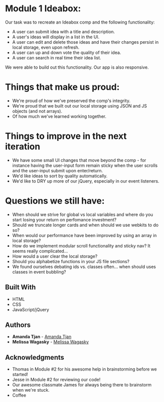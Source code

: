 # Module 1 Ideabox:

Our task was to recreate an Ideabox comp and the following functionality:

* A user can submit idea with a title and description.
* A user's ideas will display in a list in the UI.
* A user can edit and delete those ideas and have their changes persist in local storage, even upon refresh.
* A user can up and down vote the quality of their idea.
* A user can search in real time their idea list.

We were able to build out this functionality. Our app is also responsive.

# Things that make us proud:

* We're proud of how we've preserved the comp's integrity.
* We're proud that we built out our local storage using JSON and JS objects (and not arrays).
* Of how much we've learned working together.

# Things to improve in the next iteration

* We have some small UI changes that move beyond the comp - for instance having the user-input form remain sticky when the user scrolls and the user-input submit upon enter/return.
* We'd like ideas to sort by quality automatically.
* We'd like to DRY up more of our jQuery, especially in our event listeners.

# Questions we still have:

* When should we strive for global vs local variables and where do you start losing your return on perfomance investment?
* Should we truncate longer cards and when should we use webkits to do so?
* When would our performance have been improved by using an array in local storage?
* How do we implement modular scroll functionality and sticky nav? It seems really complicated...
* How would a user clear the local storage?
* Should you alphabetize functions in your JS file sections?
* We found ourselves debating ids vs. classes often... when should uses classes in event bubbling?

## Built With

* HTML
* CSS
* JavaScript/jQuery

## Authors

* **Amanda Tjan** - [Amanda Tjan](https://github.com/soytjan)
* **Melissa Wagasky** - [Melissa Wagasky](https://github.com/wagasky)

## Acknowledgments

* Thomas in Module #2 for his awesome help in brainstorming before we started!
* Jesse in Module #2 for reviewing our code!
* Our awesome classmate James for always being there to brainstorm when we're stuck.
* Coffee